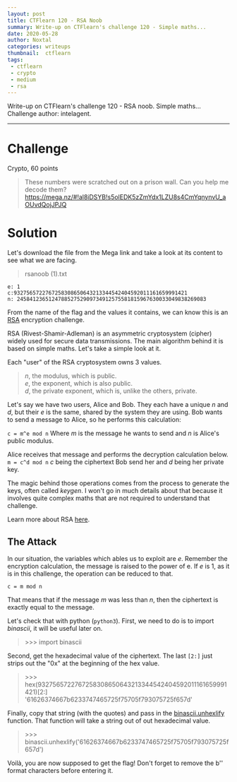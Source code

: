 ```yaml
---
layout: post
title: CTFlearn 120 - RSA Noob
summary: Write-up on CTFlearn's challenge 120 - Simple maths...
date: 2020-05-28
author: Noxtal
categories: writeups
thumbnail:  ctflearn
tags:
 - ctflearn
 - crypto
 - medium
 - rsa
---
```


 Write-up on CTFlearn's challenge 120 - RSA noob. Simple maths...
 Challenge author: intelagent.

-----

# Challenge
Crypto, 60 points
> These numbers were scratched out on a prison wall. Can you help me decode them? https://mega.nz/#!al8iDSYB!s5olEDK5zZmYdx1LZU8s4CmYqnynvU_aOUvdQojJPJQ

# Solution
Let's download the file from the Mega link and take a look at its content to see what we are facing.

> rsanoob (1).txt
```
e: 1
c:9327565722767258308650643213344542404592011161659991421
n: 245841236512478852752909734912575581815967630033049838269083
```

From the name of the flag and the values it contains, we can know this is an [RSA](https://en.wikipedia.org/wiki/RSA_(cryptosystem)) encryption challenge.

RSA (Rivest-Shamir-Adleman) is an asymmetric cryptosystem (cipher) widely used for secure data transmissions. The main algorithm behind it is based on simple maths. Let's take a simple look at it.

Each "user" of the RSA cryptosystem owns 3 values. 

> *n*, the modulus, which is public.<br/>
> *e*, the exponent, which is also public.<br/>
> *d*, the private exponent, which is, unlike the others, private.

Let's say we have two users, Alice and Bob. They each have a unique *n* and *d*, but their *e* is the same, shared by the system they are using. Bob wants to send a message to Alice, so he performs this calculation:

`c = m^e mod n`
Where *m* is the message he wants to send and *n* is Alice's public modulus. 

Alice receives that message and performs the decryption calculation below.
`m = c^d mod n`
*c* being the ciphertext Bob send her and *d* being her private key.

The magic behind those operations comes from the process to generate the keys, often called *keygen*. I won't go in much details about that because it involves quite complex maths that are not required to understand that challenge.

Learn more about RSA [here](https://en.wikipedia.org/wiki/RSA_(cryptosystem)#Operation).

## The Attack
In our situation, the variables which ables us to exploit are *e*. Remember the encryption calculation, the message is raised to the power of e. If *e* is 1, as it is in this challenge, the operation can be reduced to that.

`c = m mod n`

That means that if the message *m* was less than *n*, then the ciphertext is exactly equal to the message.

Let's check that with python (`python3`).
First, we need to do is to import *binascii*, it will be useful later on.
> \>\>\> import binascii<br/>

Second, get the hexadecimal value of the ciphertext. The last `[2:]` just strips out the "0x" at the beginning of the hex value.
> \>\>\> hex(9327565722767258308650643213344542404592011161659991421)[2:]<br/>
> '61626374667b6233747465725f75705f793075725f657d'<br/>

Finally, copy that string (with the quotes) and pass in the [binascii.unhexlify](https://docs.python.org/3.8/library/binascii.html) function. That function will take a string out of out hexadecimal value.
> \>\>\> binascii.unhexlify('61626374667b6233747465725f75705f793075725f657d')<br/>

Voilà, you are now supposed to get the flag! Don't forget to remove the b'' format characters before entering it.

